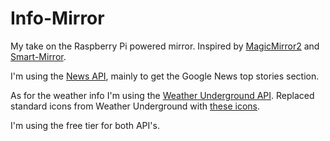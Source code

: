 # Info-Mirror
My take on the Raspberry Pi powered mirror.
Inspired by [MagicMirror2](https://github.com/MichMich/MagicMirror) and [Smart-Mirror](https://github.com/HackerHouseYT/Smart-Mirror).

I'm using the [News API](https://newsapi.org/google-news-api), mainly to get the Google News top stories section. 

As for the weather info I'm using the [Weather Underground API](https://www.wunderground.com/weather/api/). Replaced standard icons from Weather Underground with [these icons](https://github.com/manifestinteractive/weather-underground-icons).

I'm using the free tier for both API's. 
